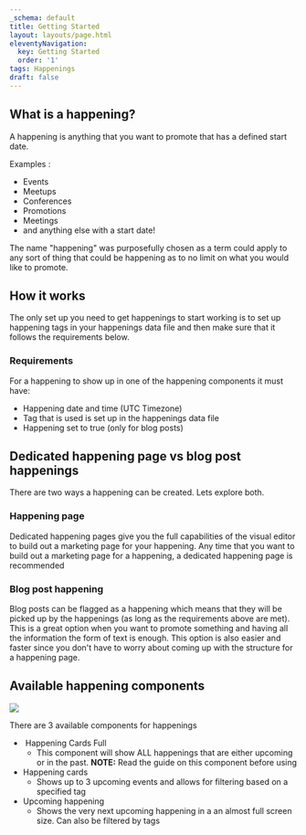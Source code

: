```yaml
---
_schema: default
title: Getting Started
layout: layouts/page.html
eleventyNavigation:
  key: Getting Started
  order: '1'
tags: Happenings
draft: false
---
```

## What is a happening?

A happening is anything that you want to promote that has a defined start date.

Examples :

* Events
* Meetups
* Conferences
* Promotions
* Meetings
* and anything else with a start date!

The name "happening" was purposefully chosen as a term could apply to any sort of thing that could be happening as to no limit on what you would like to promote.

## How it works

The only set up you need to get happenings to start working is to set up happening tags in your happenings data file and then make sure that it follows the requirements below.

### Requirements

For a happening to show up in one of the happening components it must have:

* Happening date and time (UTC Timezone)
* Tag that is used is set up in the happenings data file
* Happening set to true (only for blog posts)

## Dedicated happening page vs blog post happenings

There are two ways a happening can be created. Lets explore both.

### Happening page

Dedicated happening pages give you the full capabilities of the visual editor to build out a marketing page for your happening. Any time that you want to build out a marketing page for a happening, a dedicated happening page is recommended

### Blog post happening

Blog posts can be flagged as a happening which means that they will be picked up by the happenings (as long as the requirements above are met). This is a great option when you want to promote something and having all the information the form of text is enough. This option is also easier and faster since you don't have to worry about coming up with the structure for a happening page.

## Available happening components

![](/assets/images/uploads/image-65.png)

There are 3 available components for happenings

* &nbsp;Happening Cards Full
  * This component will show ALL happenings that are either upcoming or in the past. **NOTE:** Read the guide on this component before using
* Happening cards
  * Shows up to 3 upcoming events and allows for filtering based on a specified tag
* Upcoming happening
  * Shows the very next upcoming happening in a an almost full screen size. Can also be filtered by tags

&nbsp;